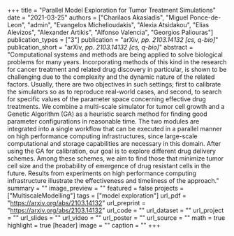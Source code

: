 +++
title = "Parallel Model Exploration for Tumor Treatment Simulations"
date = "2021-03-25"
authors = ["Charilaos Akasiadis", "Miguel Ponce-de-Leon", "admin", "Evangelos Michelioudakis", "Alexia Atsidakou", "Elias Alevizos", "Alexander Artikis", "Alfonso Valencia", "Georgios Paliouras"]
publication_types = ["3"]
publication = "arXiv, _pp. 2103.14132 [cs, q-bio]_"
publication_short = "arXiv, _pp. 2103.14132 [cs, q-bio]_"
abstract = "Computational systems and methods are being applied to solve biological problems for many years. Incorporating methods of this kind in the research for cancer treatment and related drug discovery in particular, is shown to be challenging due to the complexity and the dynamic nature of the related factors. Usually, there are two objectives in such settings; first to calibrate the simulators so as to reproduce real-world cases, and second, to search for specific values of the parameter space concerning effective drug treatments. We combine a multi-scale simulator for tumor cell growth and a Genetic Algorithm (GA) as a heuristic search method for finding good parameter configurations in reasonable time. The two modules are integrated into a single workflow that can be executed in a parallel manner on high performance computing infrastructures, since large-scale computational and storage capabilities are necessary in this domain. After using the GA for calibration, our goal is to explore different drug delivery schemes. Among these schemes, we aim to find those that minimize tumor cell size and the probability of emergence of drug resistant cells in the future. Results from experiments on high performance computing infrastructure illustrate the effectiveness and timeliness of the approach."
summary = ""
image_preview = ""
featured = false
projects = ["MultiscaleModelling"]
tags = ["model exploration"]
url_pdf = "https://arxiv.org/abs/2103.14132"
url_preprint = "https://arxiv.org/abs/2103.14132"
url_code = ""
url_dataset = ""
url_project = ""
url_slides = ""
url_video = ""
url_poster = ""
url_source = ""
math = true
highlight = true
[header]
image = ""
caption = ""
+++

